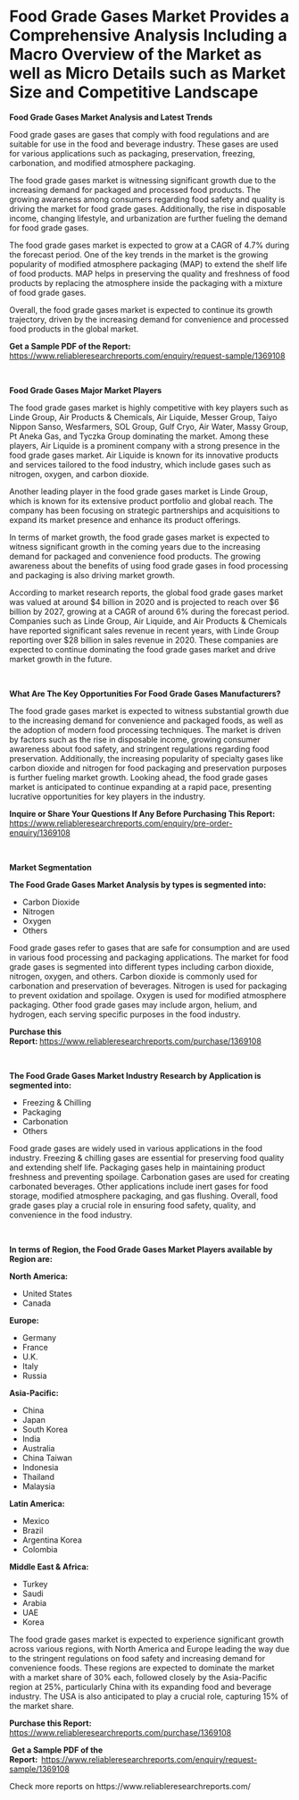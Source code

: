 <p><h1>Food Grade Gases Market Provides a Comprehensive Analysis Including a Macro Overview of the Market as well as Micro Details such as Market Size and Competitive Landscape</h1></p><p><strong>Food Grade Gases Market Analysis and Latest Trends</strong></p>
<p><p>Food grade gases are gases that comply with food regulations and are suitable for use in the food and beverage industry. These gases are used for various applications such as packaging, preservation, freezing, carbonation, and modified atmosphere packaging.</p><p>The food grade gases market is witnessing significant growth due to the increasing demand for packaged and processed food products. The growing awareness among consumers regarding food safety and quality is driving the market for food grade gases. Additionally, the rise in disposable income, changing lifestyle, and urbanization are further fueling the demand for food grade gases.</p><p>The food grade gases market is expected to grow at a CAGR of 4.7% during the forecast period. One of the key trends in the market is the growing popularity of modified atmosphere packaging (MAP) to extend the shelf life of food products. MAP helps in preserving the quality and freshness of food products by replacing the atmosphere inside the packaging with a mixture of food grade gases.</p><p>Overall, the food grade gases market is expected to continue its growth trajectory, driven by the increasing demand for convenience and processed food products in the global market.</p></p>
<p><strong>Get a Sample PDF of the Report:&nbsp;</strong> <a href="https://www.reliableresearchreports.com/enquiry/request-sample/1369108">https://www.reliableresearchreports.com/enquiry/request-sample/1369108</a></p>
<p>&nbsp;</p>
<p><strong>Food Grade Gases Major Market Players</strong></p>
<p><p>The food grade gases market is highly competitive with key players such as Linde Group, Air Products & Chemicals, Air Liquide, Messer Group, Taiyo Nippon Sanso, Wesfarmers, SOL Group, Gulf Cryo, Air Water, Massy Group, Pt Aneka Gas, and Tyczka Group dominating the market. Among these players, Air Liquide is a prominent company with a strong presence in the food grade gases market. Air Liquide is known for its innovative products and services tailored to the food industry, which include gases such as nitrogen, oxygen, and carbon dioxide.</p><p>Another leading player in the food grade gases market is Linde Group, which is known for its extensive product portfolio and global reach. The company has been focusing on strategic partnerships and acquisitions to expand its market presence and enhance its product offerings.</p><p>In terms of market growth, the food grade gases market is expected to witness significant growth in the coming years due to the increasing demand for packaged and convenience food products. The growing awareness about the benefits of using food grade gases in food processing and packaging is also driving market growth.</p><p>According to market research reports, the global food grade gases market was valued at around $4 billion in 2020 and is projected to reach over $6 billion by 2027, growing at a CAGR of around 6% during the forecast period. Companies such as Linde Group, Air Liquide, and Air Products & Chemicals have reported significant sales revenue in recent years, with Linde Group reporting over $28 billion in sales revenue in 2020. These companies are expected to continue dominating the food grade gases market and drive market growth in the future.</p></p>
<p>&nbsp;</p>
<p><strong>What Are The Key Opportunities For Food Grade Gases Manufacturers?</strong></p>
<p><p>The food grade gases market is expected to witness substantial growth due to the increasing demand for convenience and packaged foods, as well as the adoption of modern food processing techniques. The market is driven by factors such as the rise in disposable income, growing consumer awareness about food safety, and stringent regulations regarding food preservation. Additionally, the increasing popularity of specialty gases like carbon dioxide and nitrogen for food packaging and preservation purposes is further fueling market growth. Looking ahead, the food grade gases market is anticipated to continue expanding at a rapid pace, presenting lucrative opportunities for key players in the industry.</p></p>
<p><strong>Inquire or Share Your Questions If Any Before Purchasing This Report:</strong> <a href="https://www.reliableresearchreports.com/enquiry/pre-order-enquiry/1369108">https://www.reliableresearchreports.com/enquiry/pre-order-enquiry/1369108</a></p>
<p>&nbsp;</p>
<p><strong>Market Segmentation</strong></p>
<p><strong>The Food Grade Gases Market Analysis by types is segmented into:</strong></p>
<p><ul><li>Carbon Dioxide</li><li>Nitrogen</li><li>Oxygen</li><li>Others</li></ul></p>
<p><p>Food grade gases refer to gases that are safe for consumption and are used in various food processing and packaging applications. The market for food grade gases is segmented into different types including carbon dioxide, nitrogen, oxygen, and others. Carbon dioxide is commonly used for carbonation and preservation of beverages. Nitrogen is used for packaging to prevent oxidation and spoilage. Oxygen is used for modified atmosphere packaging. Other food grade gases may include argon, helium, and hydrogen, each serving specific purposes in the food industry.</p></p>
<p><strong>Purchase this Report:&nbsp;</strong><a href="https://www.reliableresearchreports.com/purchase/1369108">https://www.reliableresearchreports.com/purchase/1369108</a></p>
<p>&nbsp;</p>
<p><strong>The Food Grade Gases Market Industry Research by Application is segmented into:</strong></p>
<p><ul><li>Freezing & Chilling</li><li>Packaging</li><li>Carbonation</li><li>Others</li></ul></p>
<p><p>Food grade gases are widely used in various applications in the food industry. Freezing & chilling gases are essential for preserving food quality and extending shelf life. Packaging gases help in maintaining product freshness and preventing spoilage. Carbonation gases are used for creating carbonated beverages. Other applications include inert gases for food storage, modified atmosphere packaging, and gas flushing. Overall, food grade gases play a crucial role in ensuring food safety, quality, and convenience in the food industry.</p></p>
<p>&nbsp;</p>
<p><strong>In terms of Region, the Food Grade Gases Market Players available by Region are:</strong></p>
<p>
    <p> <strong> North America: </strong>
        <ul>
            <li>United States</li>
            <li>Canada</li>
        </ul>
        </p> 
    <p> <strong> Europe: </strong>
        <ul>
            <li>Germany</li>
            <li>France</li>
            <li>U.K.</li>
            <li>Italy</li>
            <li>Russia</li>
        </ul>
        </p> 
    <p> <strong> Asia-Pacific: </strong>
        <ul>
            <li>China</li>
            <li>Japan</li>
            <li>South Korea</li>
            <li>India</li>
            <li>Australia</li>
            <li>China Taiwan</li>
            <li>Indonesia</li>
            <li>Thailand</li>
            <li>Malaysia</li>
        </ul>
        </p> 
    <p> <strong> Latin America: </strong>
        <ul>
            <li>Mexico</li>
            <li>Brazil</li>
            <li>Argentina Korea</li>
            <li>Colombia</li>
        </ul>
        </p> 
    <p> <strong> Middle East & Africa: </strong>
        <ul>
            <li>Turkey</li>
            <li>Saudi</li>
            <li>Arabia</li>
            <li>UAE</li>
            <li>Korea</li>
        </ul>
    </p>
    </p>
<p><p>The food grade gases market is expected to experience significant growth across various regions, with North America and Europe leading the way due to the stringent regulations on food safety and increasing demand for convenience foods. These regions are expected to dominate the market with a market share of 30% each, followed closely by the Asia-Pacific region at 25%, particularly China with its expanding food and beverage industry. The USA is also anticipated to play a crucial role, capturing 15% of the market share.</p></p>
<p><strong>Purchase this Report: </strong><a href="https://www.reliableresearchreports.com/purchase/1369108">https://www.reliableresearchreports.com/purchase/1369108</a></p>
<p>&nbsp;<strong>Get a Sample PDF of the Report:&nbsp;&nbsp;</strong><a href="https://www.reliableresearchreports.com/enquiry/request-sample/1369108">https://www.reliableresearchreports.com/enquiry/request-sample/1369108</a></p>
<p><strong></strong></p>
<p>Check more reports on https://www.reliableresearchreports.com/</p>